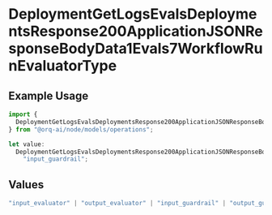 # DeploymentGetLogsEvalsDeploymentsResponse200ApplicationJSONResponseBodyData1Evals7WorkflowRunEvaluatorType

## Example Usage

```typescript
import {
  DeploymentGetLogsEvalsDeploymentsResponse200ApplicationJSONResponseBodyData1Evals7WorkflowRunEvaluatorType,
} from "@orq-ai/node/models/operations";

let value:
  DeploymentGetLogsEvalsDeploymentsResponse200ApplicationJSONResponseBodyData1Evals7WorkflowRunEvaluatorType =
    "input_guardrail";
```

## Values

```typescript
"input_evaluator" | "output_evaluator" | "input_guardrail" | "output_guardrail"
```